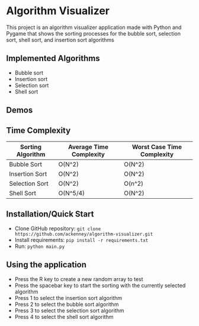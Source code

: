 # Algorithm Visualizer
This project is an algorithm visualizer application made with Python and Pygame that shows the sorting processes for the bubble sort, selection sort, shell sort, and insertion sort algorithms 


## Implemented Algorithms
- Bubble sort
- Insertion sort
- Selection sort
- Shell sort

## Demos


## Time Complexity
| Sorting Algorithm | Average Time Complexity | Worst Case Time Complexity |
| ----------------- | ---------------------- | ---------------------------| 
| Bubble Sort       | O(N^2)                 | O(N^2)                     | 
| Insertion Sort    | O(N^2)                 | O(N^2)                     | 
| Selection Sort    | O(N^2)                 | O(n^2)                     | 
| Shell Sort        | O(N^5/4)               | O(N^2)                     | 

## Installation/Quick Start
- Clone GitHub repository: `git clone https://github.com/ackenney/algorithm-visualizer.git`
- Install requirements: `pip install -r requirements.txt`
- Run: `python main.py`

## Using the application
- Press the R key to create a new random array to test
- Press the spacebar key to start the sorting with the currently selected algorithm
- Press 1 to select the insertion sort algorithm 
- Press 2 to select the bubble sort algorithm
- Press 3 to select the selection sort algorithm
- Press 4 to select the shell sort algorithm
